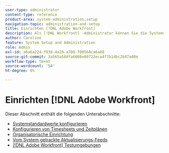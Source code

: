 ```yaml
---
user-type: administrator
content-type: reference
product-area: system-administration;setup
navigation-topic: administration-and-setup
title: Einrichten [!DNL Adobe Workfront]
description: Als [!DNL Workfront] -Administrator können Sie die Systemstandardeinstellungen, Timesheets, Zeitpläne, Zeitpläne, die Organisation Ihrer Benutzer im System, automatische Systemaktualisierungen und die [!DNL Workfront] Testumgebungen, die Sie verwenden.
author: Caroline
feature: System Setup and Administration
role: Admin
exl-id: a6a6a224-f938-4a19-a708-f00568ca6a88
source-git-commit: 3a565a58dfa6008e00722eca4f7b1dbc2b47a08e
workflow-type: tm+mt
source-wordcount: '54'
ht-degree: 0%

---
```


# Einrichten [!DNL Adobe Workfront]

Dieser Abschnitt enthält die folgenden Unterabschnitte:

* [Systemstandardwerte konfigurieren](../../administration-and-setup/set-up-workfront/configure-system-defaults/configure-system-defaults.md)
* [Konfigurieren von Timesheets und Zeitplänen](../../administration-and-setup/set-up-workfront/configure-timesheets-schedules/configure-timesheets-and-schedules.md)
* [Organisatorische Einrichtung](../../administration-and-setup/set-up-workfront/organizational-setup/organizational-setup.md)
* [Vom System getrackte Aktualisierungs-Feeds](../../administration-and-setup/set-up-workfront/system-tracked-update-feeds/system-tracked-updates-feeds.md)
* [[!DNL Adobe Workfront] Testumgebungen](../../administration-and-setup/set-up-workfront/workfront-testing-environments/wf-testing-environments.md)
